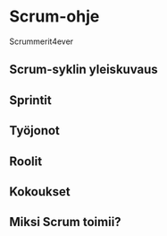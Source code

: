 
# Scrum-ohje
Scrummerit4ever
## Scrum-syklin yleiskuvaus
## Sprintit
## Työjonot
## Roolit
## Kokoukset
## Miksi Scrum toimii?